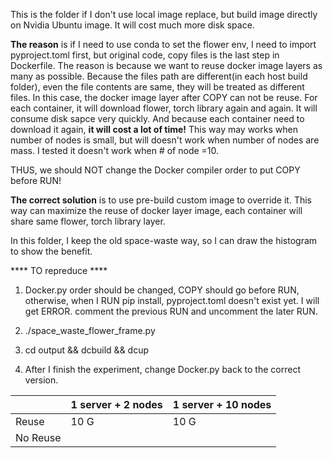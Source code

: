 This is the folder if I don't use local image replace, but build image
directly on Nvidia Ubuntu image. It will cost much more disk space.

**The reason** is if I need to use conda to set the flower env, I need
to import pyproject.toml first, but original code, copy files is the last
step in Dockerfile. The reason is because we want to reuse docker image
layers as many as possible. Because the files path are different(in each
host build folder), even the file contents are same, they will be treated
as different files. In this case, the docker image layer after COPY can
not be reuse. For each container, it will download flower, torch library
again and again. It will consume disk sapce very quickly. And because each
container need to download it again, **it will cost a lot of time!**
This way may works when number of nodes is small, but will doesn't work 
when number of nodes are mass. I tested it doesn't work when # of node =10. 

THUS, we should NOT change the Docker compiler order to put COPY before RUN!

**The correct solution** is to use pre-build custom image to override it. 
This way can maximize the reuse of docker layer image, each container
will share same flower, torch library layer.


In this folder, I keep the old space-waste way, so I can draw the histogram
to show the benefit.

**** TO repreduce ****
1. Docker.py order should be changed, COPY should go before RUN, otherwise,
when I RUN pip install, pyproject.toml doesn't exist yet. I will get ERROR.
comment the previous RUN and uncomment the later RUN.

2. ./space_waste_flower_frame.py 

3. cd output && dcbuild && dcup 

4. After I finish the experiment, change Docker.py back to the correct
version.


|          | 1 server + 2 nodes | 1 server + 10 nodes |
|----------|--------------------|---------------------|
|   Reuse  |        10 G        |         10 G        |
| No Reuse |                    |                     |

